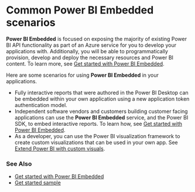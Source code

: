 <properties
    pageTitle="Common Power BI Embedded scenarios"
    description="Common Power BI Embedded scenarios"
    services="power-bi-embedded"
    documentationcenter=""
    author="guyinacube"
    manager="erikre"
    editor=""
    tags="" />
<tags
    ms.assetid="0bf9706c-11bd-432a-bab3-89c04bc4dd1f"
    ms.service="power-bi-embedded"
    ms.devlang="NA"
    ms.topic="article"
    ms.tgt_pltfrm="NA"
    ms.workload="powerbi"
    ms.date="01/06/2017"
    wacn.date=""
    ms.author="asaxton" />

# Common Power BI Embedded scenarios
**Power BI Embedded** is focused on exposing the majority of existing Power BI API functionality as part of an Azure service for you to develop your applications with.  Additionally, you will be able to programmatically provision, develop and deploy the necessary resources and Power BI content. To learn more, see [Get started with Power BI Embedded](/documentation/articles/power-bi-embedded-get-started/).

Here are some scenarios for using **Power BI Embedded** in your applications.

- Fully interactive reports that were authored in the Power BI Desktop can be embedded within your own application using a new application token authentication model.
- Independent software vendors and customers building customer facing applications can use the **Power BI Embedded** service, and the Power BI SDK, to embed interactive reports. To learn how, see [Get started with Power BI Embedded](/documentation/articles/power-bi-embedded-get-started/).
- As a developer, you can use the Power BI visualization framework to create custom visualizations that can be used in your own app. See [Extend Power BI with custom visuals](https://powerbi.microsoft.com/custom-visuals/).

### See Also
- [Get started with Power BI Embedded](/documentation/articles/power-bi-embedded-get-started/)
- [Get started sample](/documentation/articles/power-bi-embedded-get-started/)


